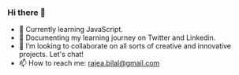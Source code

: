 ### Hi there 👋

- 🔭 Currently learning JavaScript.
- 👯 Documenting my learning journey on Twitter and Linkedin. 
- 💞️ I’m looking to collaborate on all sorts of creative and innovative projects. Let's chat!
- 📫 How to reach me: rajea.bilal@gmail.com




<!--
**rajea-bilal/rajea-bilal** is a ✨ _special_ ✨ repository because its `README.md` (this file) appears on your GitHub profile.

Here are some ideas to get you started:

- 🔭 I’m currently working on ...
- 🌱 I’m currently learning ...
- 👯 I’m looking to collaborate on ...
- 🤔 I’m looking for help with ...
- 💬 Ask me about ...
- 📫 How to reach me: ...
- 😄 Pronouns: ...
- ⚡ Fun fact: ...
-->
